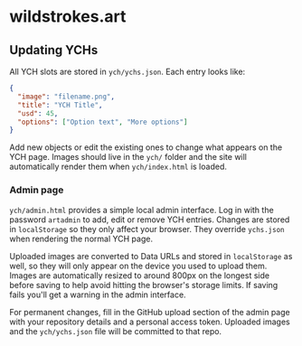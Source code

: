 # wildstrokes.art

## Updating YCHs

All YCH slots are stored in `ych/ychs.json`. Each entry looks like:

```json
{
  "image": "filename.png",
  "title": "YCH Title",
  "usd": 45,
  "options": ["Option text", "More options"]
}
```

Add new objects or edit the existing ones to change what appears on the YCH page.
Images should live in the `ych/` folder and the site will automatically render
them when `ych/index.html` is loaded.

### Admin page

`ych/admin.html` provides a simple local admin interface. Log in with the
password `artadmin` to add, edit or remove YCH entries. Changes are stored in
`localStorage` so they only affect your browser. They override `ychs.json` when
rendering the normal YCH page.

Uploaded images are converted to Data URLs and stored in `localStorage` as well,
so they will only appear on the device you used to upload them. Images are
automatically resized to around 800px on the longest side before saving to help
avoid hitting the browser's storage limits. If saving fails you'll get a
warning in the admin interface.

For permanent changes, fill in the GitHub upload section of the admin page with your repository details and a personal access token. Uploaded images and the `ych/ychs.json` file will be committed to that repo.
